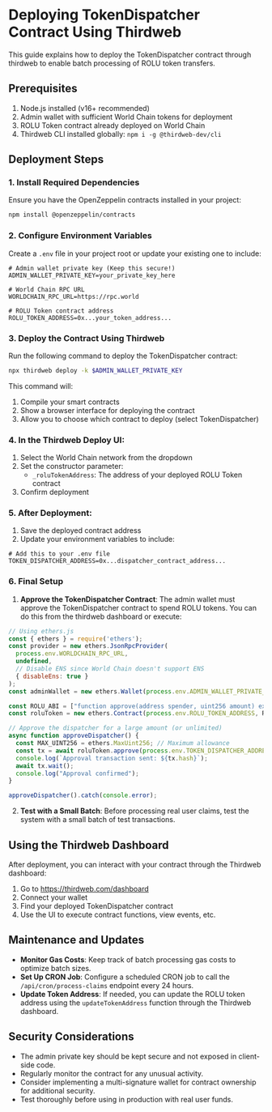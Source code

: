 # Deploying TokenDispatcher Contract Using Thirdweb

This guide explains how to deploy the TokenDispatcher contract through thirdweb to enable batch processing of ROLU token transfers.

## Prerequisites

1. Node.js installed (v16+ recommended)
2. Admin wallet with sufficient World Chain tokens for deployment
3. ROLU Token contract already deployed on World Chain
4. Thirdweb CLI installed globally: `npm i -g @thirdweb-dev/cli`

## Deployment Steps

### 1. Install Required Dependencies

Ensure you have the OpenZeppelin contracts installed in your project:

```bash
npm install @openzeppelin/contracts
```

### 2. Configure Environment Variables

Create a `.env` file in your project root or update your existing one to include:

```
# Admin wallet private key (Keep this secure!)
ADMIN_WALLET_PRIVATE_KEY=your_private_key_here

# World Chain RPC URL
WORLDCHAIN_RPC_URL=https://rpc.world

# ROLU Token contract address
ROLU_TOKEN_ADDRESS=0x...your_token_address...
```

### 3. Deploy the Contract Using Thirdweb

Run the following command to deploy the TokenDispatcher contract:

```bash
npx thirdweb deploy -k $ADMIN_WALLET_PRIVATE_KEY
```

This command will:
1. Compile your smart contracts
2. Show a browser interface for deploying the contract
3. Allow you to choose which contract to deploy (select TokenDispatcher)

### 4. In the Thirdweb Deploy UI:

1. Select the World Chain network from the dropdown
2. Set the constructor parameter:
   - `_roluTokenAddress`: The address of your deployed ROLU Token contract
3. Confirm deployment

### 5. After Deployment:

1. Save the deployed contract address
2. Update your environment variables to include:

```
# Add this to your .env file
TOKEN_DISPATCHER_ADDRESS=0x...dispatcher_contract_address...
```

### 6. Final Setup

1. **Approve the TokenDispatcher Contract**: The admin wallet must approve the TokenDispatcher contract to spend ROLU tokens. You can do this from the thirdweb dashboard or execute:

```javascript
// Using ethers.js
const { ethers } = require('ethers');
const provider = new ethers.JsonRpcProvider(
  process.env.WORLDCHAIN_RPC_URL,
  undefined,
  // Disable ENS since World Chain doesn't support ENS
  { disableEns: true }
);
const adminWallet = new ethers.Wallet(process.env.ADMIN_WALLET_PRIVATE_KEY, provider);

const ROLU_ABI = ["function approve(address spender, uint256 amount) external returns (bool)"];
const roluToken = new ethers.Contract(process.env.ROLU_TOKEN_ADDRESS, ROLU_ABI, adminWallet);

// Approve the dispatcher for a large amount (or unlimited)
async function approveDispatcher() {
  const MAX_UINT256 = ethers.MaxUint256; // Maximum allowance
  const tx = await roluToken.approve(process.env.TOKEN_DISPATCHER_ADDRESS, MAX_UINT256);
  console.log(`Approval transaction sent: ${tx.hash}`);
  await tx.wait();
  console.log("Approval confirmed");
}

approveDispatcher().catch(console.error);
```

2. **Test with a Small Batch**: Before processing real user claims, test the system with a small batch of test transactions.

## Using the Thirdweb Dashboard

After deployment, you can interact with your contract through the Thirdweb dashboard:

1. Go to https://thirdweb.com/dashboard
2. Connect your wallet
3. Find your deployed TokenDispatcher contract
4. Use the UI to execute contract functions, view events, etc.

## Maintenance and Updates

- **Monitor Gas Costs**: Keep track of batch processing gas costs to optimize batch sizes.
- **Set Up CRON Job**: Configure a scheduled CRON job to call the `/api/cron/process-claims` endpoint every 24 hours.
- **Update Token Address**: If needed, you can update the ROLU token address using the `updateTokenAddress` function through the Thirdweb dashboard.

## Security Considerations

- The admin private key should be kept secure and not exposed in client-side code.
- Regularly monitor the contract for any unusual activity.
- Consider implementing a multi-signature wallet for contract ownership for additional security.
- Test thoroughly before using in production with real user funds. 